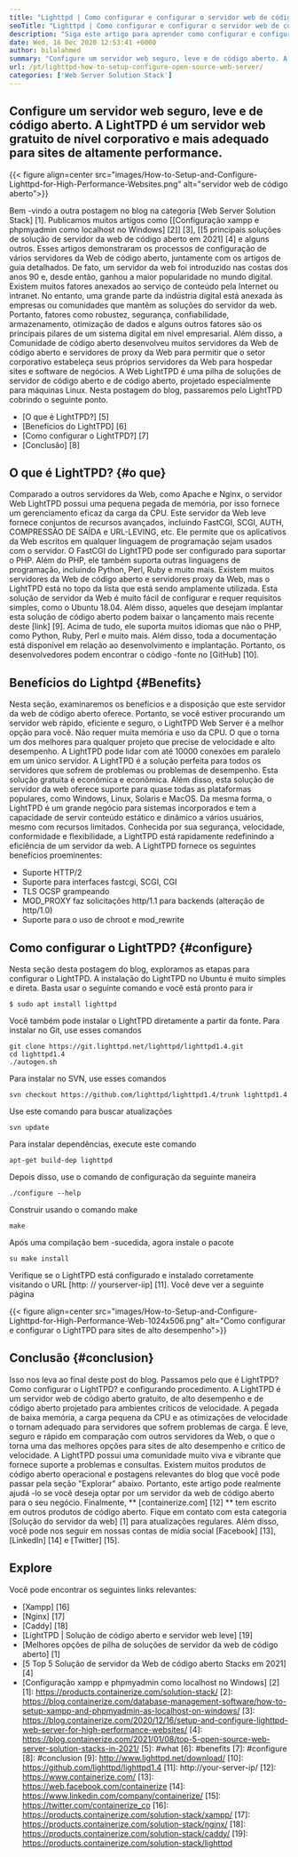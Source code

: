 ```yaml
---
title: "Lighttpd | Como configurar e configurar o servidor web de código aberto '" 
seoTitle: "Lighttpd | Como configurar e configurar o servidor web de código aberto" 
description: "Siga este artigo para aprender como configurar e configurar o servidor da web de código aberto. A LightTPD é um servidor da Web compatível que vem com controle robusto de carga da CPU." 
date: Wed, 16 Dec 2020 12:53:41 +0000
author: bilalahmed
summary: "Configure um servidor web seguro, leve e de código aberto. A LightTPD é um servidor web gratuito de nível corporativo e mais adequado para sites de altamente performance." 
url: /pt/lighttpd-how-to-setup-configure-open-source-web-server/
categories: ['Web Server Solution Stack']
---
```


## Configure um servidor web seguro, leve e de código aberto. A LightTPD é um servidor web gratuito de nível corporativo e mais adequado para sites de altamente performance.

{{< figure align=center src="images/How-to-Setup-and-Configure-Lighttpd-for-High-Performance-Websites.png" alt="servidor web de código aberto">}}

Bem -vindo a outra postagem no blog na categoria [Web Server Solution Stack] [1]. Publicamos muitos artigos como [[Configuração xampp e phpmyadmin como localhost no Windows] [2]] [3], [[5 principais soluções de solução de servidor da web de código aberto em 2021] [4] e alguns outros. Esses artigos demonstraram os processos de configuração de vários servidores da Web de código aberto, juntamente com os artigos de guia detalhados. De fato, um servidor da web foi introduzido nas costas dos anos 90 e, desde então, ganhou a maior popularidade no mundo digital. Existem muitos fatores anexados ao serviço de conteúdo pela Internet ou intranet. No entanto, uma grande parte da indústria digital está anexada às empresas ou comunidades que mantêm as soluções do servidor da web. Portanto, fatores como robustez, segurança, confiabilidade, armazenamento, otimização de dados e alguns outros fatores são os principais pilares de um sistema digital em nível empresarial.
Além disso, a Comunidade de código aberto desenvolveu muitos servidores da Web de código aberto e servidores de proxy da Web para permitir que o setor corporativo estabeleça seus próprios servidores da Web para hospedar sites e software de negócios. A Web LightTPD é uma pilha de soluções de servidor de código aberto e de código aberto, projetado especialmente para máquinas Linux. Nesta postagem do blog, passaremos pelo LightTPD cobrindo o seguinte ponto.
  * [O que é LightTPD?] [5]
  * [Benefícios do LightTPD] [6]
  * [Como configurar o LightTPD?] [7]
  * [Conclusão] [8]

## O que é LightTPD? {#o que}
Comparado a outros servidores da Web, como Apache e Nginx, o servidor Web LightTPD possui uma pequena pegada de memória, por isso fornece um gerenciamento eficaz da carga da CPU. Este servidor da Web leve fornece conjuntos de recursos avançados, incluindo FastCGI, SCGI, AUTH, COMPRESSÃO DE SAÍDA e URL-LEVING, etc. Ele permite que os aplicativos da Web escritos em qualquer linguagem de programação sejam usados ​​com o servidor. O FastCGI do LightTPD pode ser configurado para suportar o PHP. Além do PHP, ele também suporta outras linguagens de programação, incluindo Python, Perl, Ruby e muito mais.
Existem muitos servidores da Web de código aberto e servidores proxy da Web, mas o LightTPD está no topo da lista que está sendo amplamente utilizada. Esta solução de servidor da Web é muito fácil de configurar e requer requisitos simples, como o Ubuntu 18.04. Além disso, aqueles que desejam implantar esta solução de código aberto podem baixar o lançamento mais recente deste [link] [9]. Acima de tudo, ele suporta muitos idiomas que não o PHP, como Python, Ruby, Perl e muito mais. Além disso, toda a documentação está disponível em relação ao desenvolvimento e implantação. Portanto, os desenvolvedores podem encontrar o código -fonte no [GitHub] [10].

## Benefícios do Lightpd {#Benefits}
Nesta seção, examinaremos os benefícios e a disposição que este servidor da web de código aberto oferece. Portanto, se você estiver procurando um servidor web rápido, eficiente e seguro, o LightTPD Web Server é a melhor opção para você. Não requer muita memória e uso da CPU. O que o torna um dos melhores para qualquer projeto que precise de velocidade e alto desempenho. A LightTPD pode lidar com até 10000 conexões em paralelo em um único servidor. A LightTPD é a solução perfeita para todos os servidores que sofrem de problemas ou problemas de desempenho. Esta solução gratuita é econômica e econômica.
Além disso, esta solução de servidor da web oferece suporte para quase todas as plataformas populares, como Windows, Linux, Solaris e MacOS. Da mesma forma, o LightTPD é um grande negócio para sistemas incorporados e tem a capacidade de servir conteúdo estático e dinâmico a vários usuários, mesmo com recursos limitados. Conhecida por sua segurança, velocidade, conformidade e flexibilidade, a LightTPD está rapidamente redefinindo a eficiência de um servidor da web.
A LightTPD fornece os seguintes benefícios proeminentes:
  * Suporte HTTP/2
  * Suporte para interfaces fastcgi, SCGI, CGI
  * TLS OCSP grampeando
  * MOD_PROXY faz solicitações http/1.1 para backends (alteração de http/1.0)
  * Suporte para o uso de chroot e mod_rewrite

## Como configurar o LightTPD? {#configure}
Nesta seção desta postagem do blog, exploramos as etapas para configurar o LightTPD. A instalação do LightTPD no Ubuntu é muito simples e direta. Basta usar o seguinte comando e você está pronto para ir
```
$ sudo apt install lighttpd
```
Você também pode instalar o LightTPD diretamente a partir da fonte. Para instalar no Git, use esses comandos
```
git clone https://git.lighttpd.net/lighttpd/lighttpd1.4.git
cd lighttpd1.4
./autogen.sh
```
Para instalar no SVN, use esses comandos
```
svn checkout https://github.com/lighttpd/lighttpd1.4/trunk lighttpd1.4
```
Use este comando para buscar atualizações
```
svn update
```
Para instalar dependências, execute este comando
```
apt-get build-dep lighttpd
```
Depois disso, use o comando de configuração da seguinte maneira
```
./configure --help
```
Construir usando o comando make
```
make
```
Após uma compilação bem -sucedida, agora instale o pacote
```
su make install
```
Verifique se o LightTPD está configurado e instalado corretamente visitando o URL [http: // yourserver-iip] [11]. Você deve ver a seguinte página

{{< figure align=center src="images/How-to-Setup-and-Configure-Lighttpd-for-High-Performance-Web-1024x506.png" alt="Como configurar e configurar o LightTPD para sites de alto desempenho">}}


## Conclusão {#conclusion}
Isso nos leva ao final deste post do blog. Passamos pelo que é LightTPD? Como configurar o LightTPD? e configurando procedimento. A LightTPD é um servidor web de código aberto gratuito, de alto desempenho e de código aberto projetado para ambientes críticos de velocidade. A pegada de baixa memória, a carga pequena da CPU e as otimizações de velocidade o tornam adequado para servidores que sofrem problemas de carga. É leve, seguro e rápido em comparação com outros servidores da Web, o que o torna uma das melhores opções para sites de alto desempenho e crítico de velocidade. A LightTPD possui uma comunidade muito viva e vibrante que fornece suporte a problemas e consultas. Existem muitos produtos de código aberto operacional e postagens relevantes do blog que você pode passar pela seção "Explorar" abaixo. Portanto, este artigo pode realmente ajudá -lo se você deseja optar por um servidor da web de código aberto para o seu negócio.
Finalmente, ** [containerize.com] [12] ** tem escrito em outros produtos de código aberto. Fique em contato com esta categoria [Solução do servidor da web] [1] para atualizações regulares. Além disso, você pode nos seguir em nossas contas de mídia social [Facebook] [13], [LinkedIn] [14] e [Twitter] [15].

## Explore
Você pode encontrar os seguintes links relevantes:
  * [Xampp] [16]
  * [Nginx] [17]
  * [Caddy] [18]
  * [LightTPD | Solução de código aberto e servidor web leve] [19]
  * [Melhores opções de pilha de soluções de servidor da web de código aberto] [1]
  * [5 Top 5 Solução de servidor da Web de código aberto Stacks em 2021] [4]
  * [Configuração xampp e phpmyadmin como localhost no Windows] [2]
[1]: https://products.containerize.com/solution-stack/
[2]: https://blog.containerize.com/database-management-software/how-to-setup-xampp-and-phpmyadmin-as-localhost-on-windows/
[3]: https://blog.containerize.com/2020/12/16/setup-and-configure-lighttpd-web-server-for-high-performance-websites/
[4]: https://blog.containerize.com/2021/01/08/top-5-open-source-web-server-solution-stacks-in-2021/
[5]: #what
[6]: #benefits
[7]: #configure
[8]: #conclusion
[9]: http://www.lighttpd.net/download/
[10]: https://github.com/lighttpd/lighttpd1.4
[11]: http://your-server-ip/
[12]: https://www.containerize.com/
[13]: https://web.facebook.com/containerize
[14]: https://www.linkedin.com/company/containerize/
[15]: https://twitter.com/containerize_co
[16]: https://products.containerize.com/solution-stack/xampp/
[17]: https://products.containerize.com/solution-stack/nginx/
[18]: https://products.containerize.com/solution-stack/caddy/
[19]: https://products.containerize.com/solution-stack/lighttpd
